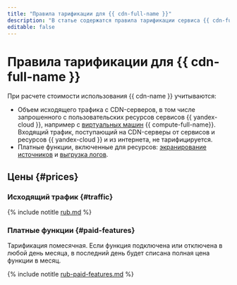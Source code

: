```yaml
---
title: "Правила тарификации для {{ cdn-full-name }}"
description: "В статье содержатся правила тарификации сервиса {{ cdn-full-name }}."
editable: false
---
```


# Правила тарификации для {{ cdn-full-name }}

При расчете стоимости использования {{ cdn-name }} учитываются:
* Объем исходящего трафика с CDN-серверов, в том числе запрошенного с пользовательских ресурсов сервисов {{ yandex-cloud }}, например с [виртуальных машин](../compute/concepts/vm.md) {{ compute-full-name}}. Входящий трафик, поступающий на CDN-серверы от сервисов и ресурсов {{ yandex-cloud }} и из интернета, не тарифицируется.
* Платные функции, включенные для ресурсов: [экранирование источников](concepts/origins-shielding.md) и [выгрузка логов](concepts/logs.md).

## Цены {#prices}


### Исходящий трафик {#traffic}


{% include notitle [rub.md](../_pricing/cdn/rub.md) %}




### Платные функции {#paid-features}

Тарификация помесячная. Если функция подключена или отключена в любой день месяца, в последний день будет списана полная цена функции в месяц.


{% include notitle [rub-paid-features.md](../_pricing/cdn/rub-paid-features.md) %}



